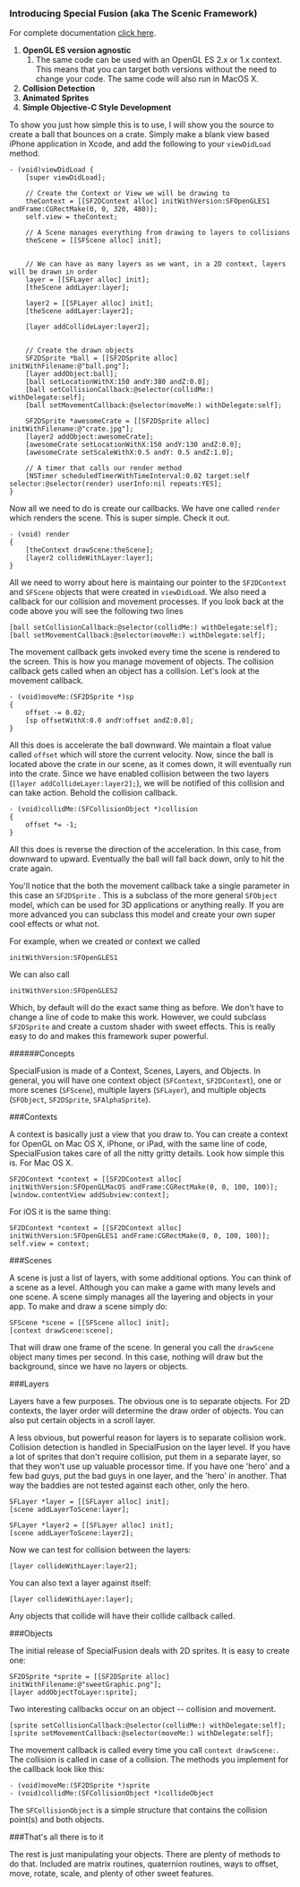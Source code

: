 ### Introducing Special Fusion (aka The Scenic Framework)

For complete documentation [click here](http://special-fusion.com/documentation).

1. **OpenGL ES version agnostic**
	1. The same code can be used with an OpenGL ES 2.x or 1.x context. This means that you can target both versions
without the need to change your code. The same code will also run in MacOS X.
2. **Collision Detection**
2. **Animated Sprites**
3. **Simple Objective-C Style Development**

To show you just how simple this is to use, I will show you the source to create a ball that bounces on a crate. Simply make a blank view based iPhone application in Xcode, and add the following to your `viewDidLoad` method.

	- (void)viewDidLoad {
		[super viewDidLoad];

    	// Create the Context or View we will be drawing to
    	theContext = [[SF2DContext alloc] initWithVersion:SFOpenGLES1 andFrame:CGRectMake(0, 0, 320, 480)];
    	self.view = theContext;

    	// A Scene manages everything from drawing to layers to collisions
    	theScene = [[SFScene alloc] init];


    	// We can have as many layers as we want, in a 2D context, layers will be drawn in order
    	layer = [[SFLayer alloc] init];
    	[theScene addLayer:layer];

    	layer2 = [[SFLayer alloc] init];
    	[theScene addLayer:layer2];

    	[layer addCollideLayer:layer2];


    	// Create the drawn objects
    	SF2DSprite *ball = [[SF2DSprite alloc] initWithFilename:@"ball.png"];
    	[layer addObject:ball];
    	[ball setLocationWithX:150 andY:380 andZ:0.0];
    	[ball setCollisionCallback:@selector(collidMe:) withDelegate:self];
    	[ball setMovementCallback:@selector(moveMe:) withDelegate:self];

    	SF2DSprite *awesomeCrate = [[SF2DSprite alloc] initWithFilename:@"crate.jpg"];
    	[layer2 addObject:awesomeCrate];
    	[awesomeCrate setLocationWithX:150 andY:130 andZ:0.0];      
    	[awesomeCrate setScaleWithX:0.5 andY: 0.5 andZ:1.0];

    	// A timer that calls our render method
    	[NSTimer scheduledTimerWithTimeInterval:0.02 target:self selector:@selector(render) userInfo:nil repeats:YES];
	}

Now all we need to do is create our callbacks. We have one called `render` which renders the scene. This is super simple. 
Check it out.

	- (void) render
	{		
		[theContext drawScene:theScene];
		[layer2 collideWithLayer:layer];
	}
	
All we need to worry about here is maintaing our pointer to the `SF2DContext` and `SFScene` objects that were created in `viewDidLoad`.
We also need a callback for our collision and movement processes. If you look back at the code above you will see the following two lines

	[ball setCollisionCallback:@selector(collidMe:) withDelegate:self];
	[ball setMovementCallback:@selector(moveMe:) withDelegate:self];
	
The movement callback gets invoked every time the scene is rendered to the screen. This is how you manage movement of objects. The
collision callback gets called when an object has a collision. Let's look at the movement callback.

	- (void)moveMe:(SF2DSprite *)sp
	{
		offset -= 0.02;
		[sp offsetWithX:0.0 andY:offset andZ:0.0];
	}

All this does is accelerate the ball downward. We maintain a float value called `offset` which will store the current velocity. Now, since the ball
is located above the crate in our scene, as it comes down, it will eventually run into the crate. Since we have enabled collision between the 
two layers (`[layer addCollideLayer:layer2];`), we will be notified of this collision and can take action. Behold the collision callback.

	- (void)collidMe:(SFCollisionObject *)collision
	{	
		offset *= -1;
	}
	
All this does is reverse the direction of the acceleration. In this case, from downward to upward. Eventually the ball will fall back down, only to hit the crate
again.

You'll notice that the both the movement callback take a single parameter in this case an `SF2DSprite` . This is a subclass of the more general
`SFObject` model, which can be used for 3D applications or anything really. If you are more advanced you can subclass this model and create your own super cool
effects or what not.

For example, when we created or context we called

	initWithVersion:SFOpenGLES1
	
We can also call

	initWithVersion:SFOpenGLES2
	
Which, by default will do the exact same thing as before. We don't have to change a line of code to make this work. However, we could subclass `SF2DSprite`
and create a custom shader with sweet effects. This is really easy to do and makes this framework super powerful.

######Concepts


SpecialFusion is made of a Context, Scenes, Layers, and Objects. In general, you will have one context object (`SFContext`, `SF2DContext`), one or more scenes (`SFScene`), multiple layers (`SFLayer`), and multiple objects (`SFObject`, `SF2DSprite`, `SFAlphaSprite`).

###Contexts

A context is basically just a view that you draw to. You can create a context for OpenGL on Mac OS X, iPhone, or iPad, with the same line of code, SpecialFusion takes care of all the nitty gritty details. Look how simple this is. For Mac OS X.

	SF2DContext *context = [[SF2DContext alloc] initWithVersion:SFOpenGLMacOS andFrame:CGRectMake(0, 0, 100, 100)];	
	[window.contentView addSubview:context];

For iOS it is the same thing:
	
	SF2DContext *context = [[SF2DContext alloc] initWithVersion:SFOpenGLES1 andFrame:CGRectMake(0, 0, 100, 100)];
	self.view = context;
	
###Scenes

A scene is just a list of layers, with some additional options. You can think of a scene as a level. Although you can make a game with many levels and one scene. A scene simply manages all the layering and objects in your app. To make and draw a scene simply do:

	SFScene *scene = [[SFScene alloc] init];
	[context drawScene:scene];
	
That will draw one frame of the scene. In general you call the `drawScene` object many times per second. In this case, nothing will draw but the background, since we have no layers or objects.

###Layers

Layers have a few purposes. The obvious one is to separate objects. For 2D contexts, the layer order will determine the draw order of objects. You can also put certain objects in a scroll layer.

A less obvious, but powerful reason for layers is to separate collision work. Collision detection is handled in SpecialFusion on the layer level. If you have a lot of sprites that don't require collision, put them in a separate layer, so that they won't use up valuable processor time. If you have one 'hero' and a few bad guys, put the bad guys in one layer, and the 'hero' in another. That way the baddies are not tested against each other, only the hero.

	SFLayer *layer = [[SFLayer alloc] init];
	[scene addLayerToScene:layer];
	
	SFLayer *layer2 = [[SFLayer alloc] init];
	[scene addLayerToScene:layer2];
	
Now we can test for collision between the layers:
	
	[layer collideWithLayer:layer2];
	
You can also text a layer against itself:

	[layer collideWithLayer:layer];
	
Any objects that collide will have their collide callback called.

###Objects

The initial release of SpecialFusion deals with 2D sprites. It is easy to create one:

	SF2DSprite *sprite = [[SF2DSprite alloc] initWithFilename:@"sweetGraphic.png"];
	[layer addObjectToLayer:sprite];
	
Two interesting callbacks occur on an object -- collision and movement.

	[sprite setCollisionCallback:@selector(collidMe:) withDelegate:self];
	[sprite setMovementCallback:@selector(moveMe:) withDelegate:self];
	
The movement callback is called every time you call `context drawScene:`. The collision is called in case of a collision. The methods you implement for the callback look like this:

	- (void)moveMe:(SF2DSprite *)sprite
	- (void)collidMe:(SFCollisionObject *)collideObject
	
The `SFCollisionObject` is a simple structure that contains the collision point(s) and both objects.

###That's all there is to it

The rest is just manipulating your objects. There are plenty of methods to do that. Included are matrix routines, quaternion routines, ways to offset, move, rotate, scale, and plenty of other sweet features.
